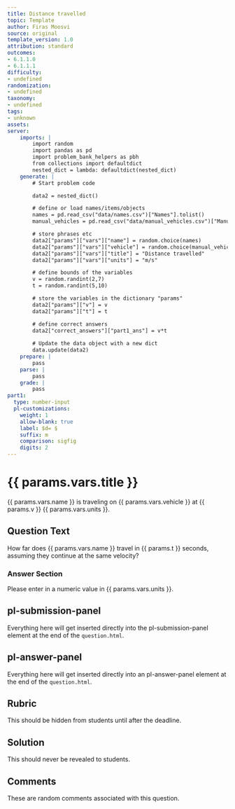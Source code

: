 ```yaml
---
title: Distance travelled
topic: Template
author: Firas Moosvi
source: original
template_version: 1.0
attribution: standard
outcomes:
- 6.1.1.0
- 6.1.1.1
difficulty:
- undefined
randomization:
- undefined
taxonomy:
- undefined
tags:
- unknown
assets:
server: 
    imports: |
        import random
        import pandas as pd
        import problem_bank_helpers as pbh
        from collections import defaultdict
        nested_dict = lambda: defaultdict(nested_dict)
    generate: |
        # Start problem code

        data2 = nested_dict()

        # define or load names/items/objects
        names = pd.read_csv("data/names.csv")["Names"].tolist()
        manual_vehicles = pd.read_csv("data/manual_vehicles.csv")["Manual Vehicles"].tolist()

        # store phrases etc
        data2["params"]["vars"]["name"] = random.choice(names)
        data2["params"]["vars"]["vehicle"] = random.choice(manual_vehicles)
        data2["params"]["vars"]["title"] = "Distance travelled"
        data2["params"]["vars"]["units"] = "m/s"

        # define bounds of the variables
        v = random.randint(2,7)
        t = random.randint(5,10)

        # store the variables in the dictionary "params"
        data2["params"]["v"] = v
        data2["params"]["t"] = t

        # define correct answers
        data2["correct_answers"]["part1_ans"] = v*t
        
        # Update the data object with a new dict
        data.update(data2)
    prepare: |
        pass
    parse: |
        pass
    grade: |
        pass
part1:
  type: number-input
  pl-customizations:
    weight: 1
    allow-blank: true
    label: $d= $
    suffix: m
    comparison: sigfig
    digits: 2
---
```

# {{ params.vars.title }}

{{ params.vars.name }} is traveling on {{ params.vars.vehicle }} at {{ params.v }} {{ params.vars.units }}.

## Question Text

How far does {{ params.vars.name }} travel in {{ params.t }} seconds, assuming they continue at the same velocity?

### Answer Section

Please enter in a numeric value in {{ params.vars.units }}.

## pl-submission-panel

Everything here will get inserted directly into the pl-submission-panel element at the end of the `question.html`.

## pl-answer-panel

Everything here will get inserted directly into an pl-answer-panel element at the end of the `question.html`.

## Rubric

This should be hidden from students until after the deadline.

## Solution

This should never be revealed to students.

## Comments

These are random comments associated with this question.
